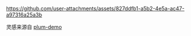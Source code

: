 https://github.com/user-attachments/assets/827ddfb1-a5b2-4e5a-ac47-a97316a25a3b

灵感来源自 [plum-demo](https://github.com/antfu/plum-demo)
